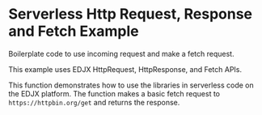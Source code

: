 <!--
title: .'HTTP Request, Response and Fetch'
description: 'Boilerplate code to use incoming request and make a fetch request'
platform: EDJX
language: C++
-->

# Serverless Http Request, Response and Fetch Example

Boilerplate code to use incoming request and make a fetch request.

This example uses EDJX HttpRequest, HttpResponse, and Fetch APIs.

This function demonstrates how to use the libraries in serverless code on the
EDJX platform. The function makes a basic fetch request to `https://httpbin.org/get` and returns the response.
